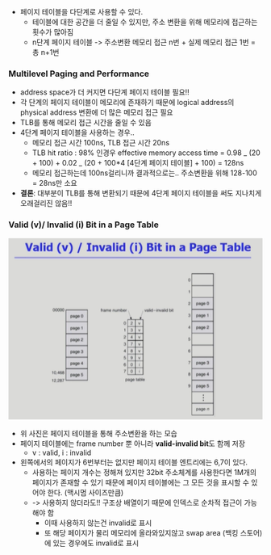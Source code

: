 <!-- ### Paging Example

-

### Address Translation Architecture

-

### Implementation of Page Table

-

### Paging Hardware with TLB

-

### Two-Level Page Table

- Address-Translation Scheme
- Two-Level Paging Example -->

- 페이지 테이블을 다단계로 사용할 수 있다.
  - 테이블에 대한 공간을 더 줄일 수 있지만, 주소 변환을 위해 메모리에 접근하는 횟수가 많아짐
  - n단계 페이지 테이블 -> 주소변환 메모리 접근 n번 + 실제 메모리 접근 1번 = 총 n+1번

### Multilevel Paging and Performance

- address space가 더 커지면 다단계 페이지 테이블 필요!!
- 각 단계의 페이지 테이블이 메모리에 존재하기 때문에 logical address의 physical address 변환에 더 많은 메모리 접근 필요
- TLB를 통해 메모리 접근 시간을 줄일 수 있음
- 4단계 페이지 테이블을 사용하는 경우..
  - 메모리 접근 시간 100ns, TLB 접근 시간 20ns
  - TLB hit ratio : 98% 인경우
    effective memory access time = 0.98 _ (20 + 100) + 0.02 _ (20 + 100\*4 [4단계 페이지 테이블] + 100) = 128ns
  - 메모리 접근하는데 100ns걸리니까 결과적으로는.. 주소변환을 위해 128-100 = 28ns만 소요
- **결론**: 대부분이 TLB를 통해 변환되기 때문에 4단계 페이지 테이블을 써도 지나치게 오래걸리진 않음!!

### Valid (v)/ Invalid (i) Bit in a Page Table

![](./image/2022-10-23-21-24-00.png)

- 위 사진은 페이지 테이블을 통해 주소변환을 하는 모습
- 페이지 테이블에는 frame number 뿐 아니라 **valid-invalid bit**도 함께 저장
  - v : valid, i : invalid
- 왼쪽에서의 페이지가 6번부터는 없지만 페이지 테이블 엔트리에는 6,7이 있다.
  - 사용하는 페이지 개수는 정해져 있지만 32bit 주소체계를 사용한다면 1M개의 페이지가 존재할 수 있기 때문에 페이지 테이블에는 그 모든 것을 표시할 수 있어야 한다. (맥시멈 사이즈만큼)
  - -> 사용하지 않더라도!! 구조상 배열이기 때문에 인덱스로 순차적 접근이 가능해야 함
    - 이때 사용하지 않는건 invalid로 표시
    - 또 해당 페이지가 물리 메모리에 올라와있지않고 swap area (백킹 스토어)에 있는 경우에도 invalid로 표시

<!-- ### Memory Protection

-

### Inverted Page Table

- Inverted Page Table Architecture

### Shared Page

- Shared Pages Example -->
